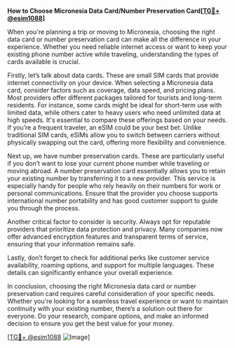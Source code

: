 **How to Choose Micronesia Data Card/Number Preservation Card[[TG💪+ @esim1088](https://t.me/s/esim1088)]**

When you're planning a trip or moving to Micronesia, choosing the right data card or number preservation card can make all the difference in your experience. Whether you need reliable internet access or want to keep your existing phone number active while traveling, understanding the types of cards available is crucial.

Firstly, let’s talk about data cards. These are small SIM cards that provide internet connectivity on your device. When selecting a Micronesia data card, consider factors such as coverage, data speed, and pricing plans. Most providers offer different packages tailored for tourists and long-term residents. For instance, some cards might be ideal for short-term use with limited data, while others cater to heavy users who need unlimited data at high speeds. It's essential to compare these offerings based on your needs. If you’re a frequent traveler, an eSIM could be your best bet. Unlike traditional SIM cards, eSIMs allow you to switch between carriers without physically swapping out the card, offering more flexibility and convenience.

Next up, we have number preservation cards. These are particularly useful if you don’t want to lose your current phone number while traveling or moving abroad. A number preservation card essentially allows you to retain your existing number by transferring it to a new provider. This service is especially handy for people who rely heavily on their numbers for work or personal communications. Ensure that the provider you choose supports international number portability and has good customer support to guide you through the process.

Another critical factor to consider is security. Always opt for reputable providers that prioritize data protection and privacy. Many companies now offer advanced encryption features and transparent terms of service, ensuring that your information remains safe.

Lastly, don’t forget to check for additional perks like customer service availability, roaming options, and support for multiple languages. These details can significantly enhance your overall experience.

In conclusion, choosing the right Micronesia data card or number preservation card requires careful consideration of your specific needs. Whether you're looking for a seamless travel experience or want to maintain continuity with your existing number, there’s a solution out there for everyone. Do your research, compare options, and make an informed decision to ensure you get the best value for your money.

[[TG💪+ @esim1088](https://t.me/s/esim1088) ![Image](https://i.postimg.cc/Y0z9fWf4/image.png)]